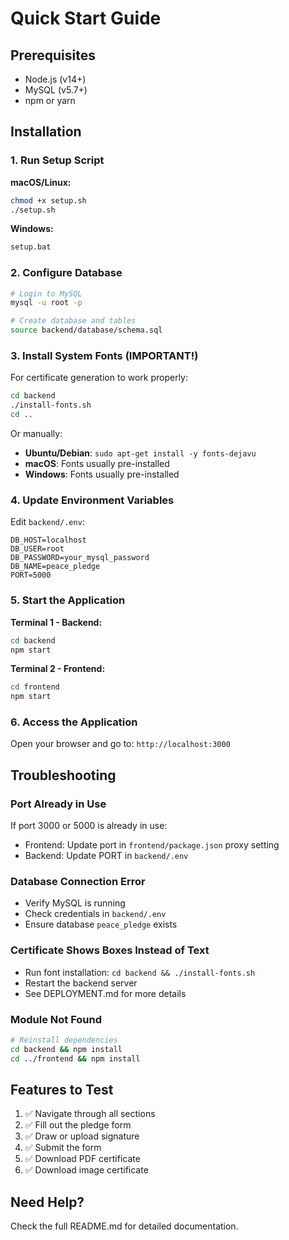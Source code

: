 # Quick Start Guide

## Prerequisites

- Node.js (v14+)
- MySQL (v5.7+)
- npm or yarn

## Installation

### 1. Run Setup Script

**macOS/Linux:**

```bash
chmod +x setup.sh
./setup.sh
```

**Windows:**

```cmd
setup.bat
```

### 2. Configure Database

```bash
# Login to MySQL
mysql -u root -p

# Create database and tables
source backend/database/schema.sql
```

### 3. Install System Fonts (IMPORTANT!)

For certificate generation to work properly:

```bash
cd backend
./install-fonts.sh
cd ..
```

Or manually:

- **Ubuntu/Debian**: `sudo apt-get install -y fonts-dejavu`
- **macOS**: Fonts usually pre-installed
- **Windows**: Fonts usually pre-installed

### 4. Update Environment Variables

Edit `backend/.env`:

```env
DB_HOST=localhost
DB_USER=root
DB_PASSWORD=your_mysql_password
DB_NAME=peace_pledge
PORT=5000
```

### 5. Start the Application

**Terminal 1 - Backend:**

```bash
cd backend
npm start
```

**Terminal 2 - Frontend:**

```bash
cd frontend
npm start
```

### 6. Access the Application

Open your browser and go to: `http://localhost:3000`

## Troubleshooting

### Port Already in Use

If port 3000 or 5000 is already in use:

- Frontend: Update port in `frontend/package.json` proxy setting
- Backend: Update PORT in `backend/.env`

### Database Connection Error

- Verify MySQL is running
- Check credentials in `backend/.env`
- Ensure database `peace_pledge` exists

### Certificate Shows Boxes Instead of Text

- Run font installation: `cd backend && ./install-fonts.sh`
- Restart the backend server
- See DEPLOYMENT.md for more details

### Module Not Found

```bash
# Reinstall dependencies
cd backend && npm install
cd ../frontend && npm install
```

## Features to Test

1. ✅ Navigate through all sections
2. ✅ Fill out the pledge form
3. ✅ Draw or upload signature
4. ✅ Submit the form
5. ✅ Download PDF certificate
6. ✅ Download image certificate

## Need Help?

Check the full README.md for detailed documentation.
